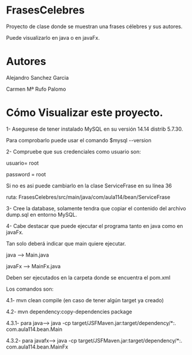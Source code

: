# FrasesCelebres
Proyecto de clase donde se muestran una frases célebres y sus autores.

Puede visualizarlo en java o en javaFx.

# Autores
Alejandro Sanchez Garcia

Carmen Mª Rufo Palomo

# Cómo Visualizar este proyecto.

1- Asegurese de tener instalado MySQL en su versión 14.14 distrib 5.7.30.

Para comprobarlo puede usar el comando $mysql --version


2- Compruebe que sus credenciales como usuario son:

usuario= root

password = root

Si no es asi puede cambiarlo en la clase ServiceFrase en su línea 36 

ruta: FrasesCelebres/src/main/java/com/aula114/bean/ServiceFrase


3- Cree la database, solamente tendra que copiar el contenido del archivo dump.sql en entorno MySQL.

4- Cabe destacar que puede ejecutar el programa tanto en java como en javaFx.

Tan solo deberá indicar que main quiere ejecutar.

java --> Main.java

javaFx --> MainFx.java

Deben ser ejecutados en la carpeta donde se encuentra el pom.xml

Los comandos son:

4.1- mvn clean compile (en caso de tener algún target ya creado)

4.2- mvn dependency:copy-dependencies package

4.3.1- para java--> java -cp target/JSFMaven.jar:target/dependency/*:. com.aula114.bean.Main

4.3.2- para javafx--> java -cp target/JSFMaven.jar:target/dependency/*:. com.aula114.bean.MainFx

